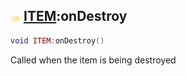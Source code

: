 ## ![shared](../../.gitbook/assets/shared.png) [ITEM](item):onDestroy

```lua
void ITEM:onDestroy()
```

Called when the item is being destroyed
